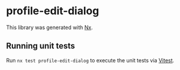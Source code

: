 # profile-edit-dialog

This library was generated with [Nx](https://nx.dev).

## Running unit tests

Run `nx test profile-edit-dialog` to execute the unit tests via [Vitest](https://vitest.dev/).
